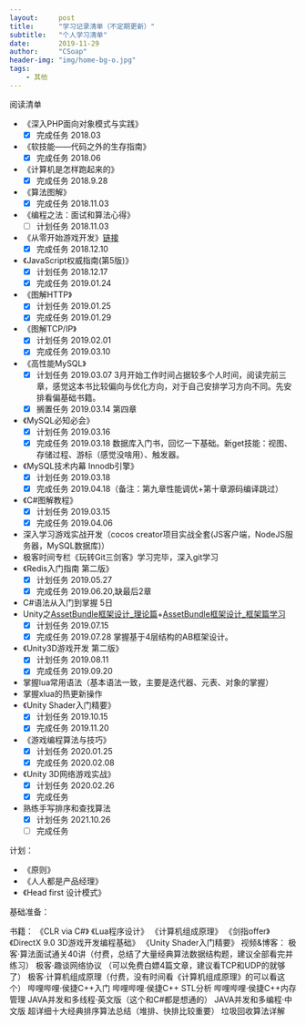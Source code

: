 ```yaml
---
layout:     post
title:      "学习记录清单（不定期更新）"
subtitle:   "个人学习清单"
date:       2019-11-29
author:     "CSoap"
header-img: "img/home-bg-o.jpg"
tags:
    - 其他
---
```


阅读清单
- 《深入PHP面向对象模式与实践》
	- [x] 完成任务	2018.03
-  《软技能——代码之外的生存指南》
	- [x] 完成任务	2018.06
- 《计算机是怎样跑起来的》
	- [x] 完成任务	2018.9.28
- 《算法图解》
	- [x] 完成任务	2018.11.03
- 《编程之法：面试和算法心得》
	- [ ] 计划任务	2018.11.03
- 《从零开始游戏开发》[链接](https://time.geekbang.org/column/intro/87)
	- [x] 完成任务	2018.12.10 
- 《JavaScript权威指南(第5版)》
	- [x] 计划任务	2018.12.17
	- [x]  完成任务	2019.01.24
- 《图解HTTP》
	- [x] 计划任务	2019.01.25
	- [x]  完成任务	2019.01.29
-  《图解TCP/IP》
    - [x] 计划任务	2019.02.01
    - [x] 完成任务  2019.03.10
-  《高性能MySQL》
    - [x] 计划任务	2019.03.07
    3月开始工作时间占据较多个人时间，阅读完前三章，感觉这本书比较偏向与优化方向，对于自己安排学习方向不同。先安排看偏基础书籍。
    - [x] 搁置任务	2019.03.14 第四章
 -  《MySQL必知必会》
	  - [x] 计划任务	2019.03.16
	  - [x] 完成任务    2019.03.18
	  数据库入门书，回忆一下基础。新get技能：视图、存储过程、游标（感觉没啥用）、触发器。
 - 《MySQL技术内幕 Innodb引擎》
 	- [x] 计划任务	2019.03.18
 	- [x] 完成任务   2019.04.18（备注：第九章性能调优+第十章源码编译跳过）
 -  《C#图解教程》
    - [x] 计划任务	2019.03.15
    - [X] 完成任务  2019.04.06

 - 深入学习游戏实战开发（cocos creator项目实战全套(JS客户端，NodeJS服务器，MySQL数据库)） 
 - 极客时间专栏《玩转Git三剑客》学习完毕，深入git学习
 - 《Redis入门指南 第二版》
  	- [x] 计划任务	2019.05.27
 	- [x] 完成任务  2019.06.20,缺最后2章
 -  C#语法从入门到掌握 5日
 -  Unity之[AssetBundle框架设计_理论篇](http://edu.manew.com/course/422)+[AssetBundle框架设计_框架篇学习](http://edu.manew.com/course/429) 
  	- [x] 计划任务	2019.07.15
 	- [x] 完成任务  2019.07.28
 	掌握基于4层结构的AB框架设计。
 -  《Unity3D游戏开发 第二版》
    - [x] 计划任务	2019.08.11
    - [x] 完成任务   2019.09.20
 -  掌握lua常用语法（基本语法一致，主要是迭代器、元表、对象的掌握）
 -  掌握xlua的热更新操作
 -  《Unity Shader入门精要》
    - [x] 计划任务	2019.10.15
    - [x] 完成任务  2019.11.20 
 -  《游戏编程算法与技巧》
    - [x] 计划任务  2020.01.25
    - [x] 完成任务  2020.02.08 
 -  《Unity 3D网络游戏实战》
    - [x] 计划任务  2020.02.26
    - [x] 完成任务

- 熟练手写排序和查找算法
	- [x] 计划任务 2021.10.26
	- [ ] 完成任务

计划：
 - 《原则》
 - 《人人都是产品经理》
 - 《Head first 设计模式》

基础准备：

书籍：
《CLR via C#》
《Lua程序设计》
《计算机组成原理》
《剑指offer》
《DirectX 9.0 3D游戏开发编程基础》
《Unity Shader入门精要》
视频&博客：
极客·算法面试通关40讲（付费，总结了大量经典算法数据结构题，建议全部看完并练习）
极客·趣谈网络协议 （可以免费白嫖4篇文章，建议看TCP和UDP的就够了）
极客·计算机组成原理（付费，没有时间看《计算机组成原理》的可以看这个）
哔哩哔哩·侯捷C++入门
哔哩哔哩·侯捷C++ STL分析
哔哩哔哩·侯捷C++内存管理
JAVA并发和多线程·英文版（这个和C#都是想通的）
JAVA并发和多编程·中文版
超详细十大经典排序算法总结（堆排、快排比较重要）
垃圾回收算法详解
